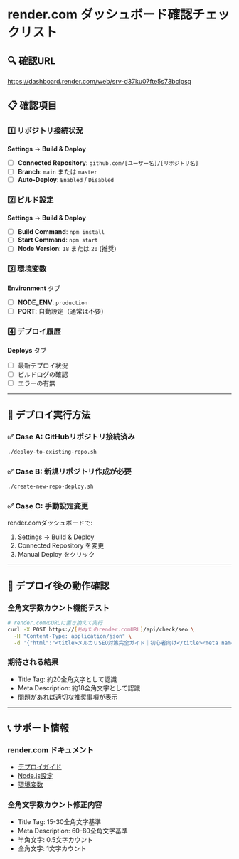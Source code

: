 # render.com ダッシュボード確認チェックリスト

## 🔍 確認URL
https://dashboard.render.com/web/srv-d37ku07fte5s73bclpsg

## 📋 確認項目

### 1️⃣ リポジトリ接続状況
**Settings** → **Build & Deploy**

- [ ] **Connected Repository**: `github.com/[ユーザー名]/[リポジトリ名]`
- [ ] **Branch**: `main` または `master`  
- [ ] **Auto-Deploy**: `Enabled` / `Disabled`

### 2️⃣ ビルド設定
**Settings** → **Build & Deploy**

- [ ] **Build Command**: `npm install`
- [ ] **Start Command**: `npm start`
- [ ] **Node Version**: `18` または `20` (推奨)

### 3️⃣ 環境変数
**Environment** タブ

- [ ] **NODE_ENV**: `production`
- [ ] **PORT**: 自動設定（通常は不要）

### 4️⃣ デプロイ履歴
**Deploys** タブ

- [ ] 最新デプロイ状況
- [ ] ビルドログの確認
- [ ] エラーの有無

---

## 🚀 デプロイ実行方法

### ✅ Case A: GitHubリポジトリ接続済み
```bash
./deploy-to-existing-repo.sh
```

### ✅ Case B: 新規リポジトリ作成が必要
```bash
./create-new-repo-deploy.sh
```

### ✅ Case C: 手動設定変更
render.comダッシュボードで:
1. Settings → Build & Deploy
2. Connected Repository を変更
3. Manual Deploy をクリック

---

## 🧪 デプロイ後の動作確認

### 全角文字数カウント機能テスト
```bash
# render.comのURLに置き換えて実行
curl -X POST https://[あなたのrender.comURL]/api/check/seo \
  -H "Content-Type: application/json" \
  -d '{"html":"<title>メルカリSEO対策完全ガイド｜初心者向け</title><meta name=\"description\" content=\"全角文字数カウント機能のテストです。\""}'
```

### 期待される結果
- Title Tag: 約20全角文字として認識
- Meta Description: 約18全角文字として認識
- 問題があれば適切な推奨事項が表示

---

## 📞 サポート情報

### render.com ドキュメント
- [デプロイガイド](https://render.com/docs/deploys)
- [Node.js設定](https://render.com/docs/node-version)
- [環境変数](https://render.com/docs/environment-variables)

### 全角文字数カウント修正内容
- Title Tag: 15-30全角文字基準
- Meta Description: 60-80全角文字基準  
- 半角文字: 0.5文字カウント
- 全角文字: 1文字カウント
